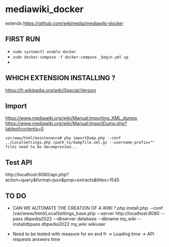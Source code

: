 # mediawiki_docker

extends https://github.com/wikimedia/mediawiki-docker

## FIRST RUN

* ``` sudo systemctl enable docker ```
* ``` sudo docker-compose -f docker-compose _begin.yml up ```
* 

## WHICH EXTENSION INSTALLING ?
https://fr.wikipedia.org/wiki/Special:Version

## Import

https://www.mediawiki.org/wiki/Manual:Importing_XML_dumps
https://www.mediawiki.org/wiki/Manual:ImportDump.php?tableofcontents=0

```
var/www/html/maintenance# php importDump.php --conf ../LocalSettings.php /path_to/dumpfile.xml.gz --username-prefix=""
files need to be decompressed... 
```

## Test API

http://localhost:8080/api.php?action=query&format=json&prop=extracts&titles=1545



## TO DO 
* CAN WE AUTOMATE THE CREATION OF A WIKI ? 
php install.php --conf /var/www/html/LocalSettings_base.php --server http://localhost:8080 --pass dbpedia2022 --dbserver database --dbname my_wiki --installdbpass dbpedia2022 my_wiki wikiuser 

* Need to be tested with measure for en and fr 
-> Loading time
-> API requests answers time
